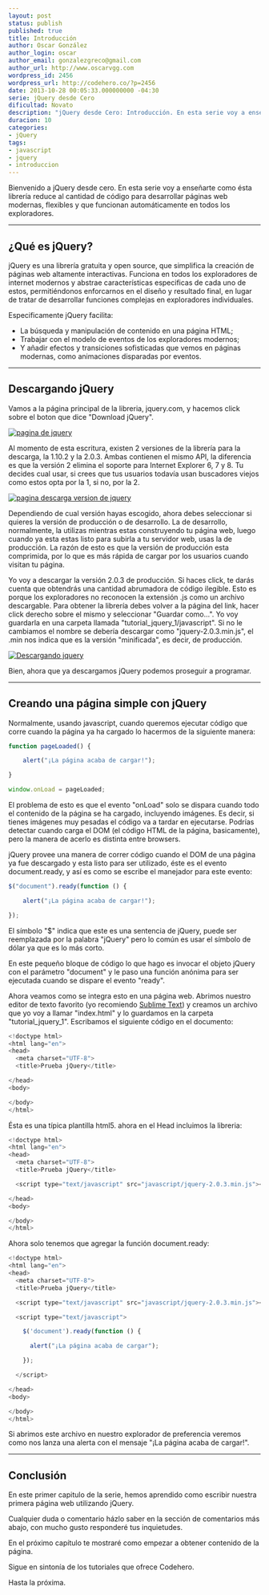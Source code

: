 ```yaml
---
layout: post
status: publish
published: true
title: Introducción
author: Oscar González
author_login: oscar
author_email: gonzalezgreco@gmail.com
author_url: http://www.oscarvgg.com
wordpress_id: 2456
wordpress_url: http://codehero.co/?p=2456
date: 2013-10-28 00:05:33.000000000 -04:30
serie: jQuery desde Cero
dificultad: Novato
description: "jQuery desde Cero: Introducción. En esta serie voy a enseñarte como usar jQuery para desarrollar páginas web modernas, flexibles y multi-explorador."
duracion: 10
categories:
- jQuery
tags:
- javascript
- jquery
- introduccion
---
```

<p>Bienvenido a jQuery desde cero. En esta serie voy a enseñarte como ésta librería reduce al cantidad de código para desarrollar páginas web modernas, flexibles y que funcionan automáticamente en todos los exploradores.</p>

<hr />

<h2>¿Qué es jQuery?</h2>

<p>jQuery es una librería gratuita y open source, que simplifica la creación de páginas web altamente interactivas. Funciona en todos los exploradores de internet modernos y abstrae características especificas de cada uno de estos, permitiéndonos enforcarnos en el diseño y resultado final, en lugar de tratar de desarrollar funciones complejas en exploradores individuales.</p>

<p>Especificamente jQuery facilita:</p>

<ul>
<li>La búsqueda y manipulación de contenido en una página HTML;</li>
<li>Trabajar con el modelo de eventos de los exploradores modernos;</li>
<li>Y añadir efectos y transiciones sofisticadas que vemos en páginas modernas, como animaciones disparadas por eventos.</li>
</ul>

<hr />

<h2>Descargando jQuery</h2>

<p>Vamos a la página principal de la libreria, jquery.com, y hacemos click sobre el boton que dice "Download jQuery".</p>

<p><a href="http://codehero.co/oc-content/uploads/2013/10/Screen-Shot-2013-10-27-at-6.29.47-PM.png"><img src="http://i.imgur.com/TLMvpXih.png" alt="pagina de jquery" class="aligncenter size-full wp-image-2463" /></a></p>

<p>Al momento de esta escritura, existen 2 versiones de la librería para la descarga, la 1.10.2 y la 2.0.3. Ambas contienen el mismo API, la diferencia es que la versión 2 elimina el soporte para Internet Explorer 6, 7 y 8. Tu decides cual usar, si crees que tus usuarios todavía usan buscadores viejos como estos opta por la 1, si no, por la 2.</p>

<p><a href="http://codehero.co/oc-content/uploads/2013/10/Screen-Shot-2013-10-27-at-8.31.22-PM.png"><img src="http://i.imgur.com/nRp7vu3.png" alt="pagina descarga version de jquery" class="aligncenter size-full wp-image-2464" /></a></p>

<p>Dependiendo de cual versión hayas escogido, ahora debes seleccionar si quieres la versión de producción o de desarrollo. La de desarrollo, normalmente, la utilizas mientras estas construyendo tu página web, luego cuando ya esta estas listo para subirla a tu servidor web, usas la de producción. La razón de esto es que la versión de producción esta comprimida, por lo que es más rápida de cargar por los usuarios cuando visitan tu página.</p>

<p>Yo voy a descargar la versión 2.0.3 de producción. Si haces click, te darás cuenta que obtendrás una cantidad abrumadora de código ilegible. Esto es porque los exploradores no reconocen la extensión .js como un archivo descargable. Para obtener la librería debes volver a la página del link, hacer click derecho sobre el mismo y seleccionar "Guardar como...". Yo voy guardarla en una carpeta llamada "tutorial_jquery_1/javascript". Si no le cambiamos el nombre se debería descargar como "jquery-2.0.3.min.js", el .min nos indica que es la versión "minificada", es decir, de producción.</p>

<p><a href="http://codehero.co/oc-content/uploads/2013/10/Screen-Shot-2013-10-27-at-6.46.58-PM.png"><img src="http://i.imgur.com/nRp7vu3.png" alt="Descargando jquery" class="aligncenter size-full wp-image-2465" /></a></p>

<p>Bien, ahora que ya descargamos jQuery podemos proseguir a programar.</p>

<hr />

<h2>Creando una página simple con jQuery</h2>

<p>Normalmente, usando javascript, cuando queremos ejecutar código que corre cuando la página ya ha cargado lo hacermos de la siguiente manera:</p>

```javascript
function pageLoaded() {

    alert("¡La página acaba de cargar!");

}

window.onLoad = pageLoaded;
```


<p>El problema de esto es que el evento "onLoad" solo se dispara cuando todo el contenido de la página se ha cargado, incluyendo imágenes. Es decir, si tienes imágenes muy pesadas el código va a tardar en ejecutarse. Podrías detectar cuando carga el DOM (el código HTML de la página, basicamente), pero la manera de acerlo es distinta entre browsers.</p>

<p>jQuery provee una manera de correr código cuando el DOM de una página ya fue descargado y esta listo para ser utilizado, éste es el evento document.ready, y así es como se escribe el manejador para este evento:</p>

```javascript
$("document").ready(function () {

    alert("¡La página acaba de cargar!");

});
```


<p>El símbolo "$" indica que este es una sentencia de jQuery, puede ser reemplazada por la palabra "jQuery" pero lo común es usar el símbolo de dólar ya que es lo más corto.</p>

<p>En este pequeño bloque de código lo que hago es invocar el objeto jQuery con el parámetro "document" y le paso una función anónima para ser ejecutada cuando se dispare el evento "ready".</p>

<p>Ahora veamos como se integra esto en una página web. Abrimos nuestro editor de texto favorito (yo recomiendo <a href="http://www.sublimetext.com/">Sublime Text</a>) y creamos un archivo que yo voy a llamar "index.html" y lo guardamos en la carpeta "tutorial_jquery_1". Escribamos el siguiente código en el documento:</p>

```javascript
<!doctype html>
<html lang="en">
<head>
  <meta charset="UTF-8">
  <title>Prueba jQuery</title>

</head>
<body>

</body>
</html>
```

<p>Ésta es una típica plantilla html5. ahora en el Head incluimos la libreria:</p>

```javascript
<!doctype html>
<html lang="en">
<head>
  <meta charset="UTF-8">
  <title>Prueba jQuery</title>

  <script type="text/javascript" src="javascript/jquery-2.0.3.min.js"></script>

</head>
<body>

</body>
</html>
```

<p>Ahora solo tenemos que agregar la función document.ready:</p>

```javascript
<!doctype html>
<html lang="en">
<head>
  <meta charset="UTF-8">
  <title>Prueba jQuery</title>

  <script type="text/javascript" src="javascript/jquery-2.0.3.min.js"></script>

  <script type="text/javascript">

    $('document').ready(function () {

      alert("¡La página acaba de cargar");

    });

  </script>

</head>
<body>

</body>
</html>
```

<p>Si abrimos este archivo en nuestro explorador de preferencia veremos como nos lanza una alerta con el mensaje "¡La página acaba de cargar!".</p>

<hr />

<h2>Conclusión</h2>

<p>En este primer capitulo de la serie, hemos aprendido como escribir nuestra primera página web utilizando jQuery.</p>

<p>Cualquier duda o comentario házlo saber en la sección de comentarios más abajo, con mucho gusto responderé tus inquietudes.</p>

<p>En el próximo capítulo te mostraré como empezar a obtener contenido de la página.</p>

<p>Sigue en sintonía de los tutoriales que ofrece Codehero.</p>

<p>Hasta la próxima.</p>
